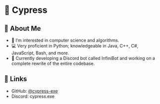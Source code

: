 # 🌲 Cypress

## 👤 About Me
- 👀 I’m interested in computer science and algorithms.
- 💻 Very proficient in Python; knowledgeable in Java, C++, C#, JavaScript, Bash, and more.
- 🤖 Currently developing a Discord bot called InfiniBot and working on a complete rewrite of the entire codebase.

## 🔗 Links
- GitHub: [@cypress-exe](https://github.com/cypress-exe)
- Discord: cypress.exe

<!---
Cypress4382/Cypress4382 is a ✨ special ✨ repository because its `README.md` (this file) appears on your GitHub profile.
You can click the Preview link to take a look at your changes.
--->
